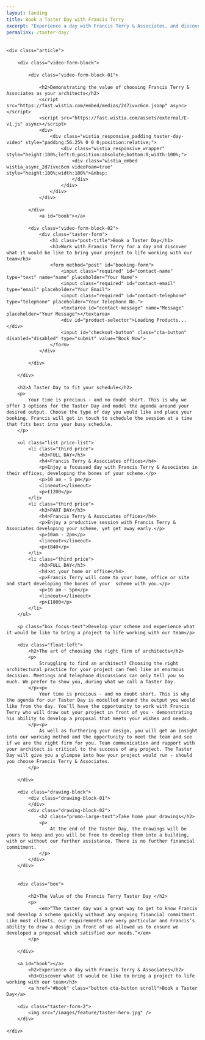 ```yaml
---
layout: landing
title: Book a Taster Day with Francis Terry
excerpt: "Experience a day with Francis Terry & Associates, and discover what it would be like to bring a project to life working with our team."
permalink: /taster-day/
---
```

<div class="wrapper taster-day">

	<div class="article">
			
		<div class="video-form-block">
		
			<div class="video-form-block-01">	
				
				<h2>Demonstrating the value of choosing Francis Terry & Associates as your architects</h2>
				<script src="https://fast.wistia.com/embed/medias/2d7ivxc6cm.jsonp" async></script>
				<script src="https://fast.wistia.com/assets/external/E-v1.js" async></script>
				<div>
					<div class="wistia_responsive_padding taster-day-video" style="padding:56.25% 0 0 0;position:relative;">
						<div class="wistia_responsive_wrapper" style="height:100%;left:0;position:absolute;bottom:0;width:100%;">
							<div class="wistia_embed wistia_async_2d7ivxc6cm videoFoam=true" style="height:100%;width:100%">&nbsp;
							</div>
						</div>
					</div>
				</div>
			
			</div>
				<a id="book"></a>
			
			<div class="video-form-block-02">
				<div class="taster-form">
					<h1 class="post-title">Book a Taster Day</h1>
					<h3>Work with Francis Terry for a day and discover what it would be like to bring your project to life working with our team</h3>
					<form method="post" id="booking-form">
					    <input class="required" id="contact-name" type="text" name="name" placeholder="Your Name">
					    <input class="required" id="contact-email" type="email" placeholder="Your Email">
						<input class="required" id="contact-telephone" type="telephone" placeholder="Your Telephone No.">
					    <textarea id="contact-message" name="Message" placeholder="Your Message"></textarea>
						<div id="product-selector">Loading Products...</div>
					    <input id="checkout-button" class="cta-button" disabled="disabled" type="submit" value="Book Now">
					</form>
				</div>
				
			</div>
			
		</div>
				
		<h2>A Taster Day to fit your schedule</h2>
		<p>
			Your time is precious - and no doubt short. This is why we offer 3 options for the Taster Day and model the agenda around your desired output. Choose the type of day you would like and place your booking. Francis will get in touch to schedule the session at a time that fits best into your busy schedule.  
		</p>

		<ul class="list price-list">
			<li class="third price">
				<h3>FULL DAY</h3>
				<h4>Francis Terry & Associates offices</h4>
				<p>Enjoy a focussed day with Francis Terry & Associates in their offices, developing the bones of your scheme.</p>
				<p>10 am - 5 pm</p>
				<lineout></lineout>
				<p>£1200</p>
			</li>
			<li class="third price">
				<h3>PART DAY</h3>
				<h4>Francis Terry & Associates offices</h4>
				<p>Enjoy a productive session with Francis Terry & Associates developing your scheme, yet get away early.</p>
				<p>10am - 2pm</p>
				<lineout></lineout>
				<p>£840</p>
			</li>
			<li class="third price">
				<h3>FULL DAY</h3>
				<h4>at your home or office</h4>
				<p>Francis Terry will come to your home, office or site and start developing the bones of your  scheme with you.</p>
				<p>10 am - 5pm</p>
				<lineout></lineout>
				<p>£1800</p>
			</li>
		</ul>
			
		<p class="box focus-text">Develop your scheme and experience what it would be like to bring a project to life working with our team</p>
		
		<div class="float:left">
			<h2>The art of choosing the right firm of architects</h2>
			<p>
				Struggling to find an architect? Choosing the right architectural practice for your project can feel like an enormous decision. Meetings and telephone discussions can only tell you so much. We prefer to show you, during what we call a Taster Day.
			</p><p>
				Your time is precious - and no doubt short. This is why the agenda for our Taster Day is modelled around the output you would  like from the day. You’ll have the opportunity to work with Francis Terry who will draw out your project in front of you - demonstrating his ability to develop a proposal that meets your wishes and needs. 
			</p><p>
				As well as furthering your design, you will get an insight into our working method and the opportunity to meet the team and see if we are the right firm for you. Team communication and rapport with your architect is critical to the success of any project. The Taster Day will give you a glimpse into how your project would run - should you choose Francis Terry & Associates. 
			</p>
		
		</div>
		
		<div class="drawing-block">
			<div class="drawing-block-01">
			</div>
			<div class="drawing-block-02">
				<h2 class="promo-large-text">Take home your drawings</h2>
				<p>
					At the end of the Taster Day, the drawings will be yours to keep and you will be free to develop them into a building, with or without our further assistance. There is no further financial commitment.
				</p>
			</div>
		</div>
			
		
		<div class="box">

			<h2>The Value of the Francis Terry Taster Day </h2>
			<p>
				<em>“The taster day was a great way to get to know Francis and develop a scheme quickly without any ongoing financial commitment. Like most clients, our requirements are very particular and Francis’s ability to draw a design in front of us allowed us to ensure we developed a proposal which satisfied our needs.”</em>
			</p>
				
		</div>
			
		<a id="book"></a>
			<h2>Experience a day with Francis Terry & Associates</h2>
			<h3>Discover what it would be like to bring a project to life working with our team</h3>
			<a href="#book" class="button cta-button scroll">Book a Taster Day</a>
			
		<div class="taster-form-2">
			<img src="/images/feature/taster-hero.jpg" />
		</div>
			
	</div>
	
</div>

<script type="text/javascript">
    var api_url = '{{ site.data.api.url | default: "https://ftanda.co.uk/api" }}';
    var api_stripe_key = '{{ site.data.api.stripe_key | pk_test_UeSvUeIabOSxYzN6b4QejXoi }}';
</script>
<script src="https://checkout.stripe.com/checkout.js"></script>
<script src="/js/stripe/index.js?{{ site.time | date: '%s%N' }}" type="text/javascript"></script>